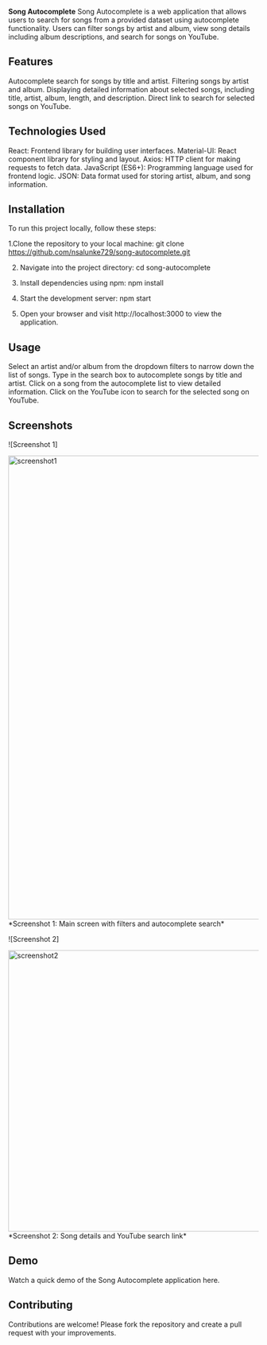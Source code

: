 **Song Autocomplete**
Song Autocomplete is a web application that allows users to search for songs from a provided dataset using autocomplete functionality. Users can filter songs by artist and album, view song details including album descriptions, and search for songs on YouTube.

## Features
Autocomplete search for songs by title and artist.
Filtering songs by artist and album.
Displaying detailed information about selected songs, including title, artist, album, length, and description.
Direct link to search for selected songs on YouTube.

## Technologies Used
React: Frontend library for building user interfaces.
Material-UI: React component library for styling and layout.
Axios: HTTP client for making requests to fetch data.
JavaScript (ES6+): Programming language used for frontend logic.
JSON: Data format used for storing artist, album, and song information.

## Installation

To run this project locally, follow these steps:

1.Clone the repository to your local machine:
	git clone https://github.com/nsalunke729/song-autocomplete.git

2. Navigate into the project directory:
	cd song-autocomplete

3. Install dependencies using npm:
	npm install

4. Start the development server:
	npm start

5. Open your browser and visit http://localhost:3000 to view the application.

## Usage
Select an artist and/or album from the dropdown filters to narrow down the list of songs.
Type in the search box to autocomplete songs by title and artist.
Click on a song from the autocomplete list to view detailed information.
Click on the YouTube icon to search for the selected song on YouTube.

## Screenshots

![Screenshot 1]

<img width="933" alt="screenshot1" src="https://github.com/nsalunke729/Song-Library/assets/48030982/e69c9480-241e-4b26-a57e-59b9f7284345">
*Screenshot 1: Main screen with filters and autocomplete search*

![Screenshot 2]

<img width="566" alt="screenshot2" src="https://github.com/nsalunke729/Song-Library/assets/48030982/4701e8f5-0a9e-456d-8b3a-28b6e951be96">
*Screenshot 2: Song details and YouTube search link*

## Demo
Watch a quick demo of the Song Autocomplete application here.

## Contributing
Contributions are welcome! Please fork the repository and create a pull request with your improvements.
